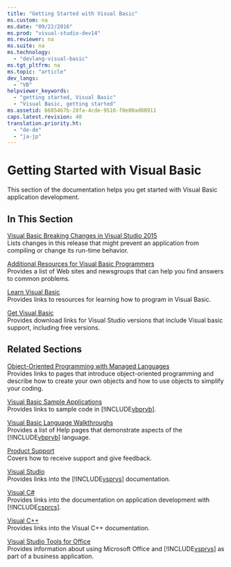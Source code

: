```yaml
---
title: "Getting Started with Visual Basic"
ms.custom: na
ms.date: "09/22/2016"
ms.prod: "visual-studio-dev14"
ms.reviewer: na
ms.suite: na
ms.technology: 
  - "devlang-visual-basic"
ms.tgt_pltfrm: na
ms.topic: "article"
dev_langs: 
  - "VB"
helpviewer_keywords: 
  - "getting started, Visual Basic"
  - "Visual Basic, getting started"
ms.assetid: 6685467b-28fa-4cde-9516-f0e00ad08911
caps.latest.revision: 40
translation.priority.ht: 
  - "de-de"
  - "ja-jp"
---
```

# Getting Started with Visual Basic
This section of the documentation helps you get started with Visual Basic application development.  
  
## In This Section  
 [Visual Basic Breaking Changes in Visual Studio 2015](../VS_csharp/visual-basic-breaking-changes-in-visual-studio-2015.md)  
 Lists changes in this   release that might prevent an application from compiling or change its run-time behavior.  
  
 [Additional Resources for Visual Basic Programmers](../VS_csharp/additional-resources-for-visual-basic-programmers.md)  
 Provides a list of Web sites and newsgroups that can help you find answers to common problems.  
  
 [Learn Visual Basic](http://msdn.microsoft.com/vstudio/hh388573.aspx)  
 Provides links to resources for learning how to program in Visual Basic.  
  
 [Get Visual Basic](https://www.visualstudio.com/en-us/downloads/download-visual-studio-vs.aspx)  
 Provides download links for Visual Studio versions that include Visual basic support, including free versions.  
  
## Related Sections  
 [Object-Oriented Programming with Managed Languages](../VS_csharp/object-oriented-programming--csharp-and-visual-basic-.md)  
 Provides links to pages that introduce object-oriented programming and describe how to create your own objects and how to use objects to simplify your coding.  
  
 [Visual Basic Sample Applications](../VS_csharp/visual-basic-sample-applications.md)  
 Provides links to sample code in [!INCLUDE[vbprvb](../VS_csharp/includes/vbprvb_md.md)].  
  
 [Visual Basic Language Walkthroughs](../VS_csharp/visual-basic-language-walkthroughs.md)  
 Provides a list of Help pages that demonstrate aspects of the [!INCLUDE[vbprvb](../VS_csharp/includes/vbprvb_md.md)] language.  
  
 [Product Support](../VS_csharp/talk-to-us.md)  
 Covers how to receive support and give feedback.  
  
 [Visual Studio](assetId:///06ddebea-2c83-4a45-bb48-6264c797ed93)  
 Provides links into the [!INCLUDE[vsprvs](../VS_csharp/includes/vsprvs_md.md)] documentation.  
  
 [Visual C#](../VS_csharp/csharp.md)  
 Provides links into the documentation on application development with [!INCLUDE[csprcs](../VS_csharp/includes/csprcs_md.md)].  
  
 [Visual C++](../VS_csharp/visual-c---in-visual-studio-2015.md)  
 Provides links into the Visual C++ documentation.  
  
 [Visual Studio Tools for Office](assetId:///2ddec047-263a-4901-a54c-a15fc8472329)  
 Provides information about using Microsoft Office and [!INCLUDE[vsprvs](../VS_csharp/includes/vsprvs_md.md)] as part of a business application.
